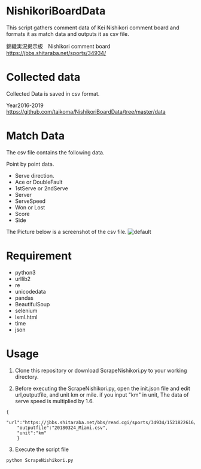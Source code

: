 # NishikoriBoardData
This script gathers comment data of Kei Nishikori comment board and formats it as match data and outputs it as csv file.

錦織実況掲示板　Nishikori comment board
https://jbbs.shitaraba.net/sports/34934/

# Collected data
Collected Data is saved in csv format.

Year2016-2019
https://github.com/taikoma/NishikoriBoardData/tree/master/data


# Match Data
The csv file contains the following data.

Point by point data.
- Serve direction.
- Ace or DoubleFault
- 1stServe or 2ndServe
- Server
- ServeSpeed
- Won or Lost
- Score
- Side

The Picture below is a screenshot of the csv file.
![default](https://user-images.githubusercontent.com/7829080/51440449-8634da80-1d0a-11e9-9282-b557f68e97af.jpg)

# Requirement
- python3
- urllib2
- re
- unicodedata
- pandas 
- BeautifulSoup
- selenium
- lxml.html
- time
- json

# Usage
1. Clone this repository or download ScrapeNishikori.py to your working directory.

2. Before executing the ScrapeNishikori.py, open the init.json file and edit url,outputfile, and unit km or mile.
 if you input "km" in unit, The data of serve speed is multiplied by 1.6.

```
{
	"url":"https://jbbs.shitaraba.net/bbs/read.cgi/sports/34934/1521822616/",
	"outputfile":"20180324_Miami.csv",
	"unit":"km"
	}
```



3. Execute the script file
```terminal
python ScrapeNishikori.py
```
